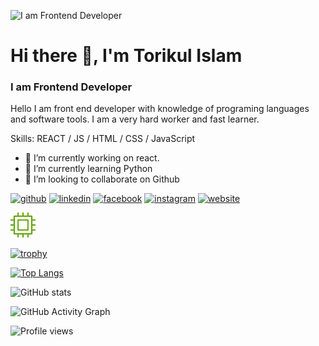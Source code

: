 ![I am Frontend Developer](https://www.canva.com/design/DAF4GUwkEuo/KrnVqRAAHqfcbl43dAswHQ/edit?utm_content=DAF4GUwkEuo&utm_campaign=designshare&utm_medium=link2&utm_source=sharebutton)
# Hi there 👋, I'm Torikul Islam
### I am Frontend Developer

Hello I am front end developer with knowledge of programing languages and software tools. I am a very hard worker and fast learner. 

Skills:  REACT / JS / HTML / CSS / JavaScript

- 🔭 I’m currently working on react. 
- 🌱 I’m currently learning Python 
- 👯 I’m looking to collaborate on Github 


[<img src='https://cdn.jsdelivr.net/npm/simple-icons@3.0.1/icons/github.svg' alt='github' height='40'>](https://github.com/https://github.com/torikulislam34)  [<img src='https://cdn.jsdelivr.net/npm/simple-icons@3.0.1/icons/linkedin.svg' alt='linkedin' height='40'>](https://www.linkedin.com/in/https://www.linkedin.com/in/md-torikul-islam-774396227//)  [<img src='https://cdn.jsdelivr.net/npm/simple-icons@3.0.1/icons/facebook.svg' alt='facebook' height='40'>](https://www.facebook.com/https://www.facebook.com/)  [<img src='https://cdn.jsdelivr.net/npm/simple-icons@3.0.1/icons/instagram.svg' alt='instagram' height='40'>](https://www.instagram.com/https://www.instagram.com/?hl=en/)  [<img src='https://cdn.jsdelivr.net/npm/simple-icons@3.0.1/icons/icloud.svg' alt='website' height='40'>](https://my-portfolio-8782a.web.app/)  

<a href='https://docs.github.com/en/developers'><img src='https://raw.githubusercontent.com/acervenky/animated-github-badges/master/assets/devbadge.gif' width='40' height='40'></a> 

[![trophy](https://github-profile-trophy.vercel.app/?username=https://github.com/torikulislam34)](https://github.com/torikulislam34)

[![Top Langs](https://github-readme-stats.vercel.app/api/top-langs/?username=https://github.com/torikulislam34)](https://github.com/torikulislam34)

![GitHub stats](https://github-readme-stats.vercel.app/api?username=https://github.com/torikulislam34&show_icons=true&count_private=true)  

![GitHub Activity Graph](https://activity-graph.herokuapp.com/graph?username=https://github.com/torikulislam34)  

![Profile views](https://gpvc.arturio.dev/https://github.com/torikulislam34)  
